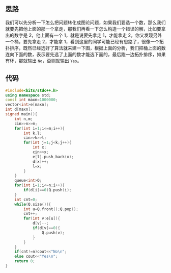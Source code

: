 ## 思路
我们可以先分析一下怎么把问题转化成图论问题，如果我们要选一个数，那么我们就要先把他上面的那一个拿走，那我们再看一下怎么构造一个错误的解，比如要拿出的数字是 $2$，他上面有一个 $1$，就是说要先拿走 $1$，才能拿走 $2$，你又发现另外一个桶，要先拿走 $2$，才能拿 $1$，看到这里的同学可能已经有思路了，很像一个拓扑排序，既然已经选好了算法就来建一下图，根据上面的分析，我们把桶上面的数连向下面的数，表示要先选了上面的数才能选下面的，最后跑一边拓扑排序，如果有环，那就输出 `No`，否则就输出 `Yes`。

## 代码
```cpp
#include<bits/stdc++.h>
using namespace std;
const int maxn=1000000;
vector<int>e[maxn];
int d[maxn];
signed main(){
	int n,m;
	cin>>n>>m;
	for(int i=1;i<=m;i++){
		int k,l;
		cin>>k>>l;
		for(int j=1;j<k;j++){
			int x;
			cin>>x;
			e[l].push_back(x);
			d[x]++;
			l=x;
		}
	}
	queue<int>Q;
	for(int i=1;i<=n;i++){
		if(d[i]==0)Q.push(i);
	}
	int cnt=0;
	while(Q.size()){
		int u=Q.front();Q.pop();
		cnt++;
		for(int v:e[u]){
			d[v]--;
			if(d[v]==0){
				Q.push(v);
			}
		}
	}
	if(cnt!=n)cout<<"No\n";
	else cout<<"Yes\n";
	return 0;
}
```